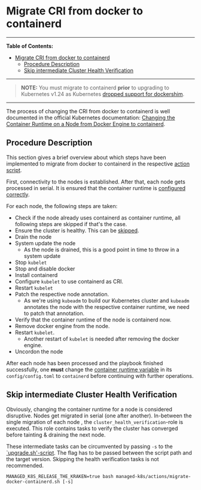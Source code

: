 # Migrate CRI from docker to containerd

---

**Table of Contents:**

- [Migrate CRI from docker to containerd](#migrate-cri-from-docker-to-containerd)
  - [Procedure Description](#procedure-description)
  - [Skip intermediate Cluster Health Verification](#skip-intermediate-cluster-health-verification)

---

> **NOTE:** You must migrate to containerd **prior** to upgrading to Kubernetes v1.24 as Kubernetes [dropped support for dockershim](https://kubernetes.io/blog/2022/03/31/ready-for-dockershim-removal/).

---

The process of changing the CRI from docker to containerd is well documented in the official Kubernetes documentation: [Changing the Container Runtime on a Node from Docker Engine to containerd](https://kubernetes.io/docs/tasks/administer-cluster/migrating-from-dockershim/change-runtime-containerd/).

## Procedure Description

This section gives a brief overview about which steps have been implemented to migrate from docker to containerd in the respective [action script](./actions-references.md#migrate-docker-containerdsh).

First, connectivity to the nodes is established.
After that, each node gets processed in serial.
It is ensured that the container runtime is [configured correctly](./../usage/cluster-configuration.md#miscellaneous-configuration).

For each node, the following steps are taken:

* Check if the node already uses containerd as container runtime, all following steps are skipped if that's the case.
* Ensure the cluster is healthy. This can be [skipped](#skip-intermediate-cluster-health-verification).
* Drain the node
* System update the node
  * As the node is drained, this is a good point in time to throw in a system update
* Stop `kubelet`
* Stop and disable docker
* Install containerd
* Configure `kubelet` to use containerd as CRI.
* Restart `kubelet`
* Patch the respective node annotation.
  * As we're using `kubeadm` to build our Kubernetes cluster and `kubeadm` annotates the node with the respective container runtime, we need to patch that annotation.
* Verify that the container runtime of the node is containerd now.
* Remove docker engine from the node.
* Restart `kubelet`.
  * Another restart of `kubelet` is needed after removing the docker engine.
* Uncordon the node

After each node has been processed and the playbook finished successfully, one **must** change the [container runtime variable](./../usage/cluster-configuration.md#miscellaneous-configuration) in its `config/config.toml` to `containerd` before continuing with further operations.

## Skip intermediate Cluster Health Verification

Obviously, changing the container runtime for a node is considered disruptive.
Nodes get migrated in serial (one after another).
In-between the single migration of each node , the `cluster_health_verification`-role is executed.
This role contains tasks to verify the cluster has converged before tainting & draining the next node.

These intermediate tasks can be circumvented by passing `-s` to the [`upgrade.sh'-script](../operation/actions-references.md#upgradesh).
The flag has to be passed between the script path and the target version.
Skipping the health verification tasks is not recommended.

```console
MANAGED_K8S_RELEASE_THE_KRAKEN=true bash managed-k8s/actions/migrate-docker-containerd.sh [-s]
```
